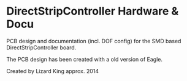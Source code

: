 # DirectStripController Hardware & Docu

PCB design and documentation (incl. DOF config) for the SMD based DirectStripController board.

The PCB design has been created with a old version of Eagle.

Created by Lizard King approx. 2014

